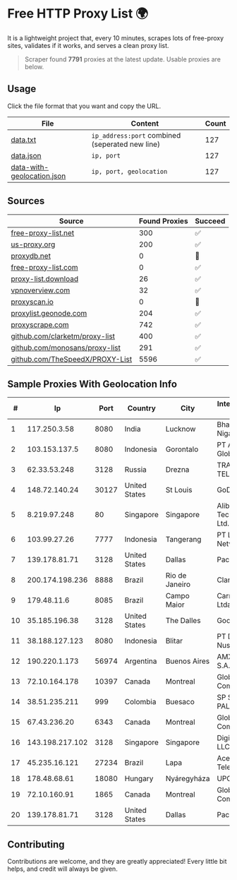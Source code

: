 
# Free HTTP Proxy List 🌍

It is a lightweight project that, every 10 minutes, scrapes lots of free-proxy sites, validates if it works, and serves a clean proxy list.


> Scraper found **7791** proxies at the latest update. Usable proxies are below.

## Usage

Click the file format that you want and copy the URL.


|File|Content|Count|
|----|-------|-----|
|[data.txt](https://raw.githubusercontent.com/themiralay/Proxy-List-World/master/data.txt)|`ip_address:port` combined (seperated new line)|127|
|[data.json](https://raw.githubusercontent.com/themiralay/Proxy-List-World/master/data.json)|`ip, port`|127|
|[data-with-geolocation.json](https://raw.githubusercontent.com/themiralay/Proxy-List-World/master/data-with-geolocation.json)|`ip, port, geolocation`|127|

## Sources

|Source|Found Proxies|Succeed|
|------|-------------|-------|
|[free-proxy-list.net](https://free-proxy-list.net)|300|✅|
|[us-proxy.org](https://www.us-proxy.org)|200|✅|
|[proxydb.net](http://proxydb.net)|0|🚫|
|[free-proxy-list.com](https://free-proxy-list.com/?page=&port=&type%5B%5D=http&type%5B%5D=https&up_time=0&search=Search)|0|✅|
|[proxy-list.download](https://www.proxy-list.download/HTTP)|26|✅|
|[vpnoverview.com](https://vpnoverview.com/privacy/anonymous-browsing/free-proxy-servers)|32|✅|
|[proxyscan.io](https://www.proxyscan.io)|0|🚫|
|[proxylist.geonode.com](https://proxylist.geonode.com/api/proxy-list?limit=300&page=1&sort_by=lastChecked&sort_type=desc&protocols=http,https)|204|✅|
|[proxyscrape.com](https://api.proxyscrape.com/v2/?request=displayproxies&protocol=http&timeout=10000&country=all&ssl=all&anonymity=all)|742|✅|
|[github.com/clarketm/proxy-list](https://raw.githubusercontent.com/clarketm/proxy-list/master/proxy-list-raw.txt)|400|✅|
|[github.com/monosans/proxy-list](https://raw.githubusercontent.com/monosans/proxy-list/main/proxies/http.txt)|291|✅|
|[github.com/TheSpeedX/PROXY-List](https://raw.githubusercontent.com/TheSpeedX/PROXY-List/master/http.txt)|5596|✅|


## Sample Proxies With Geolocation Info

|#|Ip|Port|Country|City|Internet Service Provider|
|-|--|----|-------|----|-------------------------|
|1|117.250.3.58|8080|India|Lucknow|Bharat Sanchar Nigam Ltd|
|2|103.153.137.5|8080|Indonesia|Gorontalo|PT Andalas Global Network|
|3|62.33.53.248|3128|Russia|Drezna|TRANS-TELECOM|
|4|148.72.140.24|30127|United States|St Louis|GoDaddy.com|
|5|8.219.97.248|80|Singapore|Singapore|Alibaba (US) Technology Co., Ltd.|
|6|103.99.27.26|7777|Indonesia|Tangerang|PT Lintas Network Solusi|
|7|139.178.81.71|3128|United States|Dallas|Packet Host, Inc.|
|8|200.174.198.236|8888|Brazil|Rio de Janeiro|Claro S.A|
|9|179.48.11.6|8085|Brazil|Campo Maior|Carnaubanet Ltda|
|10|35.185.196.38|3128|United States|The Dalles|Google LLC|
|11|38.188.127.123|8080|Indonesia|Blitar|PT Data Buana Nusantara|
|12|190.220.1.173|56974|Argentina|Buenos Aires|AMX Argentina S.A.|
|13|72.10.164.178|10397|Canada|Montreal|GloboTech Communications|
|14|38.51.235.211|999|Colombia|Buesaco|SP SISTEMAS PALACIOS LTDA|
|15|67.43.236.20|6343|Canada|Montreal|GloboTech Communications|
|16|143.198.217.102|3128|Singapore|Singapore|DigitalOcean, LLC|
|17|45.235.16.121|27234|Brazil|Lapa|Acessoline Telecom|
|18|178.48.68.61|18080|Hungary|Nyáregyháza|UPC|
|19|72.10.160.91|1865|Canada|Montreal|GloboTech Communications|
|20|139.178.81.71|3128|United States|Dallas|Packet Host, Inc.|



## Contributing

Contributions are welcome, and they are greatly appreciated! Every
little bit helps, and credit will always be given.

